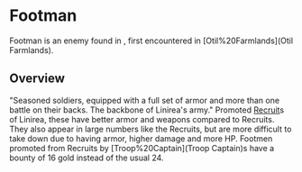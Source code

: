# Footman

Footman is an enemy found in , first encountered in [Otil%20Farmlands](Otil Farmlands).
## Overview

"Seasoned soldiers, equipped with a full set of armor and more than one battle on their backs. The backbone of Linirea's army."
Promoted [Recruit](Recruit)s of Linirea, these have better armor and weapons compared to Recruits. They also appear in large numbers like the Recruits, but are more difficult to take down due to having armor, higher damage and more HP.
Footmen promoted from Recruits by [Troop%20Captain](Troop Captain)s have a bounty of 16 gold instead of the usual 24.